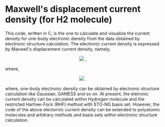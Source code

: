 # Maxwell's displacement current density (for H2 molecule)

This code, written in C, is the one to calculate and visualize the current density for one-body electronic density from the data obtained by electronic structure calculation. The electronic current density is expressed by Maxwell's displacement current density, namely, 

<div align="center">
<img src="https://latex.codecogs.com/gif.latex?{\bf&space;j}&space;({\bf&space;x},t)&space;\equiv&space;\frac{1}{4\pi}&space;\frac{\partial}{\partial&space;t}{\bf&space;E}&space;({\bf&space;x},t)" /> ,
</div>

where, 

<div align="center">
<img src="https://latex.codecogs.com/gif.latex?{\bf&space;E}&space;({\bf&space;x},t)&space;\equiv&space;-&space;\int&space;d{\bf&space;r}&space;\frac{{\bf&space;x}-{\bf&space;r}}{|{\bf&space;x}-{\bf&space;r}|^3}&space;\rho&space;_e&space;({\bf&space;r},t)" /> . 
</div>

where, one-body electronic density can be obtained by electronic structure calculation like Gaussian, GAMESS and so on. At present, the eletronic current density can be calculated within Hydrogen molecule and the restricted Hartree-Fock (RHF) method with STO-NG basis set. However, the code of the above electornic current density can be extended to polyatomic molecules and arbitrary methods and basis sets within electronic structure calculation. 
